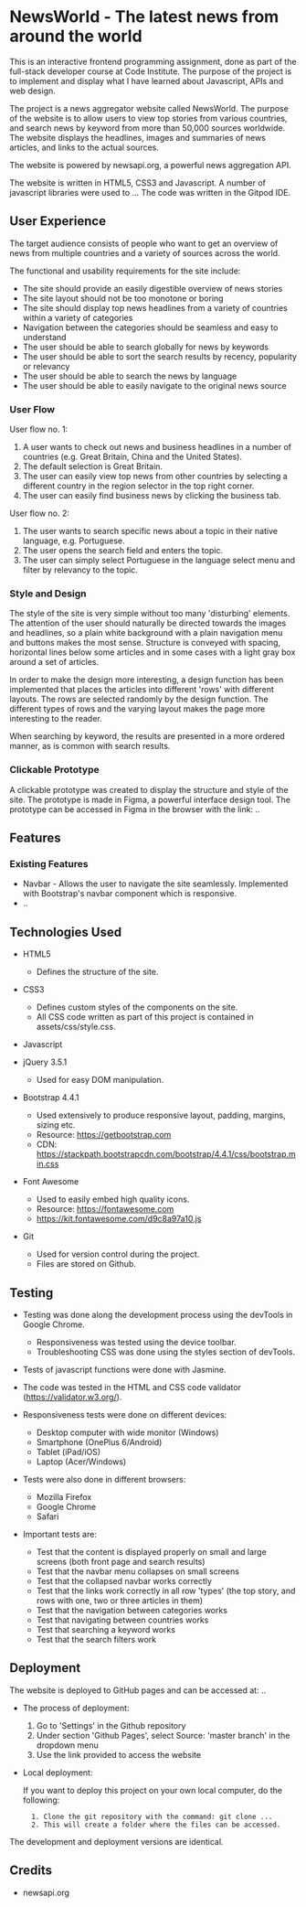 # NewsWorld - The latest news from around the world

This is an interactive frontend programming assignment, done as part of the full-stack developer course at Code Institute. The purpose of the project
is to implement and display what I have learned about Javascript, APIs and web design.

The project is a news aggregator website called NewsWorld. The purpose of the website is to allow users to view top stories from various countries, 
and search news by keyword from more than 50,000 sources worldwide. The website displays the headlines, images and summaries of news articles, and links
to the actual sources.

The website is powered by newsapi.org, a powerful news aggregation API.

The website is written in HTML5, CSS3 and Javascript. A number of javascript libraries were used to ... The code was written in the Gitpod IDE.

## User Experience

The target audience consists of people who want to get an overview of news from multiple countries and a variety of sources across the world.

The functional and usability requirements for the site include:
- The site should provide an easily digestible overview of news stories
- The site layout should not be too monotone or boring
- The site should display top news headlines from a variety of countries within a variety of categories
- Navigation between the categories should be seamless and easy to understand
- The user should be able to search globally for news by keywords
- The user should be able to sort the search results by recency, popularity or relevancy
- The user should be able to search the news by language
- The user should be able to easily navigate to the original news source

### User Flow

User flow no. 1:
1. A user wants to check out news and business headlines in a number of countries (e.g. Great Britain, China and the United States).
2. The default selection is Great Britain.
3. The user can easily view top news from other countries by selecting a different country in the region selector in the top right corner.
4. The user can easily find business news by clicking the business tab.

User flow no. 2:
1. The user wants to search specific news about a topic in their native language, e.g. Portuguese.
2. The user opens the search field and enters the topic.
3. The user can simply select Portuguese in the language select menu and filter by relevancy to the topic.

### Style and Design

The style of the site is very simple without too many 'disturbing' elements. The attention of the user should naturally be directed towards 
the images and headlines, so a plain white background with a plain navigation menu and buttons makes the most sense. Structure is conveyed 
with spacing, horizontal lines below some articles and in some cases with a light gray box around a set of articles.

In order to make the design more interesting, a design function has been implemented that places the articles into different 'rows' with 
different layouts. The rows are selected randomly by the design function. The different types of rows and the varying layout makes the page
more interesting to the reader.

When searching by keyword, the results are presented in a more ordered manner, as is common with search results.

### Clickable Prototype

A clickable prototype was created to display the structure and style of the site. The prototype is made in Figma, a powerful 
interface design tool. The prototype can be accessed in Figma in the browser with the link: ..

## Features

### Existing Features

- Navbar - Allows the user to navigate the site seamlessly. Implemented with Bootstrap's navbar component which is responsive.
- ..

## Technologies Used

- HTML5
    - Defines the structure of the site.

- CSS3
    - Defines custom styles of the components on the site.
    - All CSS code written as part of this project is contained in assets/css/style.css.

- Javascript

- jQuery 3.5.1
    - Used for easy DOM manipulation.

- Bootstrap 4.4.1
    - Used extensively to produce responsive layout, padding, margins, sizing etc.
    - Resource: https://getbootstrap.com
    - CDN: https://stackpath.bootstrapcdn.com/bootstrap/4.4.1/css/bootstrap.min.css

- Font Awesome
    - Used to easily embed high quality icons.
    - Resource: https://fontawesome.com
    - https://kit.fontawesome.com/d9c8a97a10.js

- Git
    - Used for version control during the project.
    - Files are stored on Github.

## Testing

- Testing was done along the development process using the devTools in Google Chrome.
    - Responsiveness was tested using the device toolbar.
    - Troubleshooting CSS was done using the styles section of devTools.

- Tests of javascript functions were done with Jasmine.

- The code was tested in the HTML and CSS code validator (https://validator.w3.org/).

- Responsiveness tests were done on different devices:
    - Desktop computer with wide monitor (Windows)
    - Smartphone (OnePlus 6/Android)
    - Tablet (iPad/iOS)
    - Laptop (Acer/Windows)

- Tests were also done in different browsers:
    - Mozilla Firefox
    - Google Chrome
    - Safari

- Important tests are:
    - Test that the content is displayed properly on small and large screens (both front page and search results)
    - Test that the navbar menu collapses on small screens
    - Test that the collapsed navbar works correctly
    - Test that the links work correctly in all row 'types' (the top story, and rows with one, two or three articles in them)
    - Test that the navigation between categories works
    - Test that navigating between countries works
    - Test that searching a keyword works
    - Test that the search filters work 


## Deployment

The website is deployed to GitHub pages and can be accessed at: ..

- The process of deployment:
    1. Go to 'Settings' in the Github repository
    2. Under section 'Github Pages', select Source: 'master branch' in the dropdown menu
    3. Use the link provided to access the website

- Local deployment:

    If you want to deploy this project on your own local computer, do the following:

        1. Clone the git repository with the command: git clone ...
        2. This will create a folder where the files can be accessed.

The development and deployment versions are identical.

## Credits

- newsapi.org